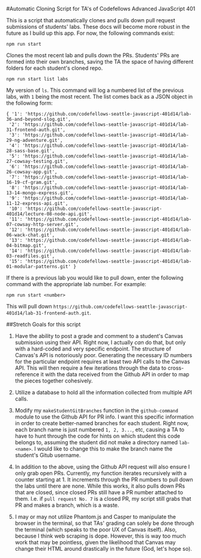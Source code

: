 #Automatic Cloning Script for TA's of Codefellows Advanced JavaScript 401

This is a script that automatically clones and pulls down pull request submissions of students' labs. These docs will become more robust in the future as I build up this app. For now, the following commands exist:

```
npm run start
```

Clones the most recent lab and pulls down the PRs. Students' PRs are formed into their own branches, saving the TA the space of having different folders for each student's cloned repo.

```
npm run start list labs
```

My version of ``ls``. This command will log a numbered list of the previous labs, with ``1`` being the most recent. The list comes back as a JSON object in the following form:

```
{ '1': 'https://github.com/codefellows-seattle-javascript-401d14/lab-36-and-beyond-slog.git',
 '2': 'https://github.com/codefellows-seattle-javascript-401d14/lab-31-frontend-auth.git',
 '3': 'https://github.com/codefellows-seattle-javascript-401d14/lab-29-ng-adventure.git',
 '4': 'https://github.com/codefellows-seattle-javascript-401d14/lab-28-sass-base.git',
 '5': 'https://github.com/codefellows-seattle-javascript-401d14/lab-27-cowsay-testing.git',
 '6': 'https://github.com/codefellows-seattle-javascript-401d14/lab-26-cowsay-app.git',
 '7': 'https://github.com/codefellows-seattle-javascript-401d14/lab-16-19-cf-gram.git',
 '8': 'https://github.com/codefellows-seattle-javascript-401d14/lab-13-14-mongo-express.git',
 '9': 'https://github.com/codefellows-seattle-javascript-401d14/lab-11-12-express-api.git',
 '10': 'https://github.com/codefellows-seattle-javascript-401d14/lecture-08-node-api.git',
 '11': 'https://github.com/codefellows-seattle-javascript-401d14/lab-07-cowsay-http-server.git',
 '12': 'https://github.com/codefellows-seattle-javascript-401d14/lab-06-wack-chat.git',
 '13': 'https://github.com/codefellows-seattle-javascript-401d14/lab-04-bitmap.git',
 '14': 'https://github.com/codefellows-seattle-javascript-401d14/lab-03-readfiles.git',
 '15': 'https://github.com/codefellows-seattle-javascript-401d14/lab-01-modular-patterns.git' }
 ```

 If there is a previous lab you would like to pull down, enter the following command with the appropriate lab number. For example:

 ```
 npm run start <number>
 ```

This will pull down ``https://github.com/codefellows-seattle-javascript-401d14/lab-31-frontend-auth.git``.

##Stretch Goals for this script

1. Have the ability to post a grade and comment to a student's Canvas submission using their API. Right now, I actually *can* do that, but only with a hard-coded and very specific endpoint. The structure of Canvas's API is notoriously poor. Generating the necessary ID numbers for the particular endpoint requires at least two API calls to the Canvas API. This will then require a few iterations through the data to cross-reference it with the data received from the Github API in order to map the pieces together cohesively.

2. Utilize a database to hold all the information collected from multiple API calls.

3. Modify  my ``makeStudentGitBranches`` function in the ``github-command`` module to use the Github API for PR info. I want this specific information in order to create better-named branches for each student. Right now, each branch name is just numbered `1, 2, 3...`, etc, causing a TA to have to hunt through the code for hints on which student this code belongs to, assuming the student did not make a directory named ``lab-<name>``. I would like to change this to make the branch name the student's Gitub username.

4. In addition to the above, using the Github API request will also ensure I only grab open PRs. Currently, my function iterates recursively with a counter starting at 1. It increments through the PR numbers to pull down the labs until there are none. While this works, it also pulls down PRs that are closed, since closed PRs still have a PR number attached to them. I.e. if ``pull request No. 7`` is a closed PR, my script still grabs that PR and makes a branch, which is a waste.

5. I may or may not utilize Phantom.js and Casper to manipulate the browser in the terminal, so that TAs' grading can solely be done through the terminal (which speaks to the poor UX of Canvas itself). Also, because I think web scraping is dope. However, this is way too much work that may be pointless, given the likelihood that Canvas may change their HTML around drastically in the future (God, let's hope so). 
